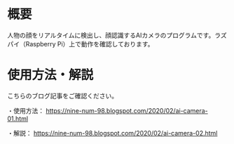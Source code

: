 # 概要

人物の顔をリアルタイムに検出し、顔認識するAIカメラのプログラムです。ラズパイ（Raspberry Pi）上で動作を確認しております。

# 使用方法・解説

こちらのブログ記事をご確認ください。

・使用方法： https://nine-num-98.blogspot.com/2020/02/ai-camera-01.html

・解説： https://nine-num-98.blogspot.com/2020/02/ai-camera-02.html

